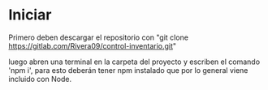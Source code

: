 # Iniciar
Primero deben descargar el repositorio con "git clone https://gitlab.com/Rivera09/control-inventario.git"

luego abren una terminal en la carpeta del proyecto y escriben el comando 'npm i', para esto deberán tener npm instalado que por lo general viene incluido con Node.